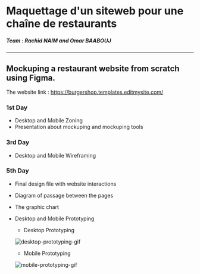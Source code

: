 # Maquettage d'un siteweb pour une chaîne de restaurants

##### Team : Rachid NAIM and Omar BAABOUJ

---

## Mockuping a restaurant website from scratch using Figma.

The website link : https://burgershop.templates.editmysite.com/

### 1st Day

- Desktop and Mobile Zoning
- Presentation about mockuping and mockuping tools

### 3rd Day

- Desktop and Mobile Wireframing

### 5th Day
- Final design file with website interactions
- Diagram of passage between the pages
- The graphic chart
- Desktop and Mobile Prototyping
    - Desktop Prototyping
  
  ![desktop-prototyping-gif](./Prototypes/Desktop.gif)
  
    - Mobile Prototyping
    
  ![mobile-prototyping-gif](./Prototypes/Mobile.gif)
